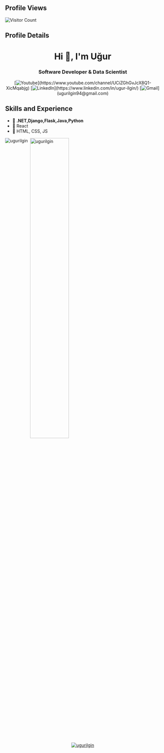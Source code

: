 
## Profile Views
 ![Visitor Count](https://profile-counter.glitch.me/{ugurilgin}/count.svg)
## Profile Details
<h1 align="center">Hi 👋, I'm Uğur</h1>
<h3 align="center">Software Developer & Data Scientist</h3>

<p align="center">
[<img alt="Youtube" src="https://img.shields.io/badge/Youtube%20-%23FF0000.svg?&style=for-the-badge&logo=YouTube&logoColor=white"/>](https://www.youtube.com/channel/UCiZGhGvJcX8Q1-XicMqabjg) [<img alt="LinkedIn" src="https://img.shields.io/badge/linkedin%20-%230077B5.svg?&style=for-the-badge&logo=linkedin&logoColor=white"/>](https://www.linkedin.com/in/ugur-ilgin/) [<img alt="Gmail" src="https://img.shields.io/badge/@ugurilgin94@GMAİL.COM-D14836?style=for-the-badge&logo=gmail&logoColor=white" />](ugurilgin94@gmail.com)
 </p>

## Skills and Experience

- 🌱  **.NET,Django,Flask,Java,Python**
- 🌱 React
- 🌱 HTML, CSS, JS




<p><img align="left" src="https://github-readme-stats.vercel.app/api/top-langs?username=ugurilgin&show_icons=true&locale=en&layout=compact" alt="ugurilgin" style="max-width:100%;"/></p>

<p>&nbsp;<img align="center" width="50%" src="https://github-readme-stats.vercel.app/api?username=ugurilgin&show_icons=true&locale=en" alt="ugurilgin" style="max-width:100%;"/></p>

<p align="center"> <a href="https://github.com/ryo-ma/github-profile-trophy"><img src="https://github-profile-trophy.vercel.app/?username=ugurilgin" alt="ugurilgin" /></a> </p>


